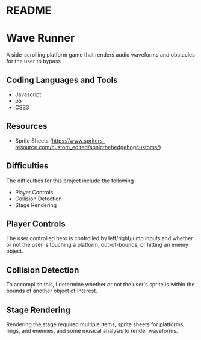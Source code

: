 # README

# Wave Runner


A side-scrolling platform game that renders audio waveforms and obstacles for the user to bypass

## Coding Languages and Tools
+ Javascript 
+ p5
+ CSS3 

## Resources
+ Sprite Sheets (https://www.spriters-resource.com/custom_edited/sonicthehedgehogcustoms/)

## Difficulties
The difficulties for this project include the following
+ Player Controls 
+ Collision Detection
+ Stage Rendering 

## Player Controls
The user controlled hero is controlled by left/right/jump inputs and whether or not the
user is touching a platform, out-of-bounds, or hitting an enemy object. 

## Collision Detection 
To accomplish this, I determine whether or not the user's sprite is within the bounds of another object of interest. 

## Stage Rendering
Rendering the stage required multiple items, sprite sheets for platforms, rings, and enemies, and some musical analysis to render waveforms. 

